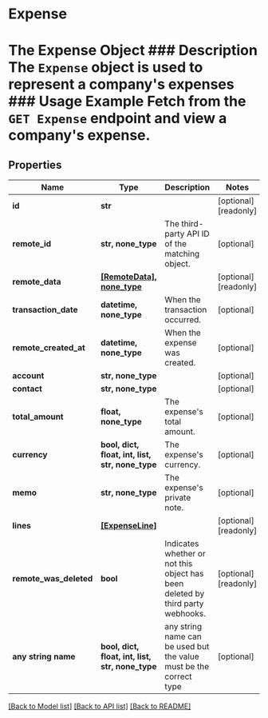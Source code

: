 # Expense

# The Expense Object ### Description The `Expense` object is used to represent a company's expenses  ### Usage Example Fetch from the `GET Expense` endpoint and view a company's expense.

## Properties
Name | Type | Description | Notes
------------ | ------------- | ------------- | -------------
**id** | **str** |  | [optional] [readonly] 
**remote_id** | **str, none_type** | The third-party API ID of the matching object. | [optional] 
**remote_data** | [**[RemoteData], none_type**](RemoteData.md) |  | [optional] [readonly] 
**transaction_date** | **datetime, none_type** | When the transaction occurred. | [optional] 
**remote_created_at** | **datetime, none_type** | When the expense was created. | [optional] 
**account** | **str, none_type** |  | [optional] 
**contact** | **str, none_type** |  | [optional] 
**total_amount** | **float, none_type** | The expense&#39;s total amount. | [optional] 
**currency** | **bool, dict, float, int, list, str, none_type** | The expense&#39;s currency. | [optional] 
**memo** | **str, none_type** | The expense&#39;s private note. | [optional] 
**lines** | [**[ExpenseLine]**](ExpenseLine.md) |  | [optional] [readonly] 
**remote_was_deleted** | **bool** | Indicates whether or not this object has been deleted by third party webhooks. | [optional] [readonly] 
**any string name** | **bool, dict, float, int, list, str, none_type** | any string name can be used but the value must be the correct type | [optional]

[[Back to Model list]](../README.md#documentation-for-models) [[Back to API list]](../README.md#documentation-for-api-endpoints) [[Back to README]](../README.md)


